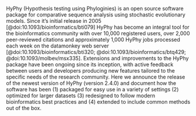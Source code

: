 
HyPhy (Hypothesis testing using Phyloginies) is an open source software package for comparative sequence analysis using stochastic evolutionary models. 
Since it’s initial release in 2005 [@doi:10.1093/bioinformatics/bti079] HyPhy has become an integral tool for the bioinformatics community with over 10,000 registered users, over 2,000 peer-reviewed citations and approximately 1,000 HyPhy jobs processed each week on the datamonkey web server [@doi:10.1093/bioinformatics/bti320; @doi:10.1093/bioinformatics/btq429; @doi:10.1093/molbev/msx335]. 
Extensions and improvements to the HyPhy package have been ongoing since its inception, with active feedback between users and developers producing new features tailored to the specific needs of the research community. 
Here we announce the release of the newest version of HyPhy (version 2.4.0) and document how the software has been (1) packaged for easy use in a variety of settings (2) optimized for larger datasets (3) redesigned to follow modern bioinformatics best practices and (4) extended to include common methods out of the box.
